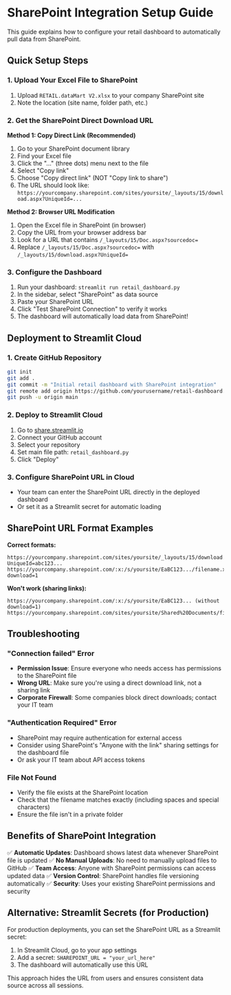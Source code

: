 # SharePoint Integration Setup Guide

This guide explains how to configure your retail dashboard to automatically pull data from SharePoint.

## Quick Setup Steps

### 1. Upload Your Excel File to SharePoint
1. Upload `RETAIL.dataMart V2.xlsx` to your company SharePoint site
2. Note the location (site name, folder path, etc.)

### 2. Get the SharePoint Direct Download URL

**Method 1: Copy Direct Link (Recommended)**
1. Go to your SharePoint document library
2. Find your Excel file
3. Click the "..." (three dots) menu next to the file
4. Select "Copy link"
5. Choose "Copy direct link" (NOT "Copy link to share")
6. The URL should look like: `https://yourcompany.sharepoint.com/sites/yoursite/_layouts/15/download.aspx?UniqueId=...`

**Method 2: Browser URL Modification**
1. Open the Excel file in SharePoint (in browser)
2. Copy the URL from your browser address bar
3. Look for a URL that contains `/_layouts/15/Doc.aspx?sourcedoc=`
4. Replace `/_layouts/15/Doc.aspx?sourcedoc=` with `/_layouts/15/download.aspx?UniqueId=`

### 3. Configure the Dashboard
1. Run your dashboard: `streamlit run retail_dashboard.py`
2. In the sidebar, select "SharePoint" as data source
3. Paste your SharePoint URL
4. Click "Test SharePoint Connection" to verify it works
5. The dashboard will automatically load data from SharePoint!

## Deployment to Streamlit Cloud

### 1. Create GitHub Repository
```bash
git init
git add .
git commit -m "Initial retail dashboard with SharePoint integration"
git remote add origin https://github.com/yourusername/retail-dashboard.git
git push -u origin main
```

### 2. Deploy to Streamlit Cloud
1. Go to [share.streamlit.io](https://share.streamlit.io)
2. Connect your GitHub account
3. Select your repository
4. Set main file path: `retail_dashboard.py`
5. Click "Deploy"

### 3. Configure SharePoint URL in Cloud
- Your team can enter the SharePoint URL directly in the deployed dashboard
- Or set it as a Streamlit secret for automatic loading

## SharePoint URL Format Examples

**Correct formats:**
```
https://yourcompany.sharepoint.com/sites/yoursite/_layouts/15/download.aspx?UniqueId=abc123...
https://yourcompany.sharepoint.com/:x:/s/yoursite/EaBC123.../filename.xlsx?download=1
```

**Won't work (sharing links):**
```
https://yourcompany.sharepoint.com/:x:/s/yoursite/EaBC123... (without download=1)
https://yourcompany.sharepoint.com/sites/yoursite/Shared%20Documents/filename.xlsx
```

## Troubleshooting

### "Connection failed" Error
- **Permission Issue**: Ensure everyone who needs access has permissions to the SharePoint file
- **Wrong URL**: Make sure you're using a direct download link, not a sharing link
- **Corporate Firewall**: Some companies block direct downloads; contact your IT team

### "Authentication Required" Error
- SharePoint may require authentication for external access
- Consider using SharePoint's "Anyone with the link" sharing settings for the dashboard file
- Or ask your IT team about API access tokens

### File Not Found
- Verify the file exists at the SharePoint location
- Check that the filename matches exactly (including spaces and special characters)
- Ensure the file isn't in a private folder

## Benefits of SharePoint Integration

✅ **Automatic Updates**: Dashboard shows latest data whenever SharePoint file is updated
✅ **No Manual Uploads**: No need to manually upload files to GitHub
✅ **Team Access**: Anyone with SharePoint permissions can access updated data
✅ **Version Control**: SharePoint handles file versioning automatically
✅ **Security**: Uses your existing SharePoint permissions and security

## Alternative: Streamlit Secrets (for Production)

For production deployments, you can set the SharePoint URL as a Streamlit secret:

1. In Streamlit Cloud, go to your app settings
2. Add a secret: `SHAREPOINT_URL = "your_url_here"`
3. The dashboard will automatically use this URL

This approach hides the URL from users and ensures consistent data source across all sessions.